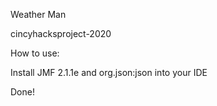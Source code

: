 Weather Man

cincyhacksproject-2020

How to use:

Install JMF 2.1.1e and org.json:json into your IDE

Done!

